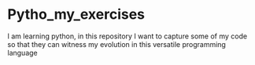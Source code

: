 # Pytho_my_exercises
I am learning python, in this repository I want to capture some of my code so that they can witness my evolution in this versatile programming language
